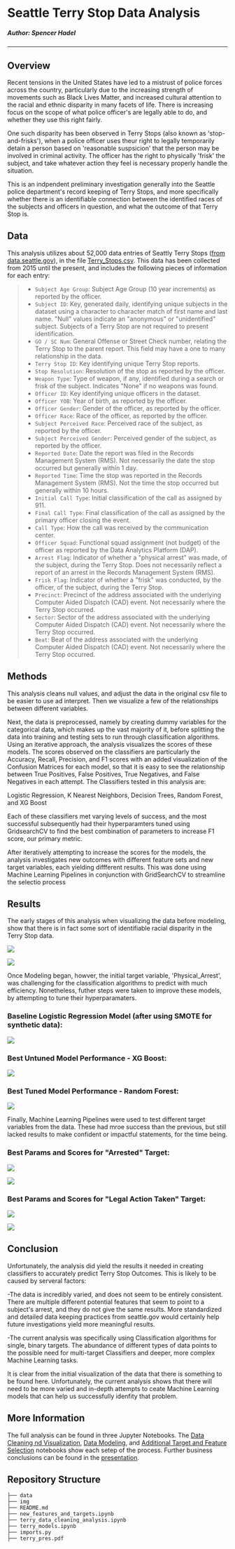 # Seattle Terry Stop Data Analysis

##### Author: Spencer Hadel
***
## Overview

Recent tensions in the United States have led to a mistrust of police forces across the country, particularly due to the increasing strength of movements such as Black Lives Matter, and increased cultural attention to the racial and ethnic disparity in many facets of life. There is increasing focus on the scope of what police officer's are legally able to do, and whether they use this right fairly.

One such disparity has been observed in Terry Stops (also known as 'stop-and-frisks'), when a police officer uses theur right to legally temporarily detain a person based on 'reasonable suspsicion' that the person may be involved in criminal activity. The officer has the right to physically 'frisk' the subject, and take whatever action they feel is necessary properly handle the situation.

This is an indpendent preliminary investigation generally into the Seattle police department's record keeping of Terry Stops, and more specifically whether there is an identifiable connection between the identified races of the subjects and officers in question, and what the outcome of that Terry Stop is.


## Data
This analysis utilizes about 52,000 data entries of Seattly Terry Stops ([from data.seattle.gov](https://data.seattle.gov/Public-Safety/Terry-Stops/28ny-9ts8)), in the file [Terry_Stops.csv](./data/Terry_Stops.csv). This data has been collected from 2015 until the present, and includes the following pieces of information for each entry:

> * `Subject Age Group`: Subject Age Group (10 year increments) as reported by the officer.
> * `Subject ID`: Key, generated daily, identifying unique subjects in the dataset using a character to character match of first name and last name. "Null" values indicate an "anonymous" or "unidentified" subject. Subjects of a Terry Stop are not required to present identification.
> * `GO / SC Num`: General Offense or Street Check number, relating the Terry Stop to the parent report. This field may have a one to many relationship in the data.
> * `Terry Stop ID`: Key identifying unique Terry Stop reports.
> * `Stop Resolution`: Resolution of the stop as reported by the officer.
> * `Weapon Type`: Type of weapon, if any, identified during a search or frisk of the subject. Indicates "None" if no weapons was found.
> * `Officer ID`: Key identifying unique officers in the dataset.
> * `Officer YOB`: Year of birth, as reported by the officer.
> * `Officer Gender`: Gender of the officer, as reported by the officer.
> * `Officer Race`: Race of the officer, as reported by the officer.
> * `Subject Perceived Race`: Perceived race of the subject, as reported by the officer.
> * `Subject Perceived Gender`: Perceived gender of the subject, as reported by the officer.
> * `Reported Date`: Date the report was filed in the Records Management System (RMS). Not necessarily the date the stop occurred but generally within 1 day.
> * `Reported Time`: Time the stop was reported in the Records Management System (RMS). Not the time the stop occurred but generally within 10 hours.
> * `Initial Call Type`: Initial classification of the call as assigned by 911.
> * `Final Call Type`: Final classification of the call as assigned by the primary officer closing the event.
> * `Call Type`: How the call was received by the communication center.
> * `Officer Squad`: Functional squad assignment (not budget) of the officer as reported by the Data Analytics Platform (DAP).
> * `Arrest Flag`: Indicator of whether a "physical arrest" was made, of the subject, during the Terry Stop. Does not necessarily reflect a report of an arrest in the Records Management System (RMS).
> * `Frisk Flag`: Indicator of whether a "frisk" was conducted, by the officer, of the subject, during the Terry Stop.
> * `Precinct`: Precinct of the address associated with the underlying Computer Aided Dispatch (CAD) event. Not necessarily where the Terry Stop occurred.
> * `Sector`: Sector of the address associated with the underlying Computer Aided Dispatch (CAD) event. Not necessarily where the Terry Stop occurred.
> * `Beat`: Beat of the address associated with the underlying Computer Aided Dispatch (CAD) event. Not necessarily where the Terry Stop occurred.

## Methods
This analysis cleans null values, and adjust the data in the original csv file to be easier to use ad interpret. Then we visualize a few of the relationships between different variables.

Next, the data is preprocessed, namely by creating dummy variables for the categorical data, which makes up the vast majority of it, before splitting the data into training and testing sets to run through classification algorithms. 
Using an iterative approach, the analysis visualizes the scores of these models. The scores observed on the classifiers are particularly the Accuracy, Recall, Precision, and F1 scores with an added visualization of the Confusion Matrices for each model, so that it is easy to see the relationship between True Positives, False Positives, True Negatives, and False Negatives in each attempt.
The Classifiers tested in this analysis are: 

Logistic Regression, K Nearest Neighbors, Decision Trees, Random Forest, and XG Boost


Each of these classifiers met varying levels of success, and the most successful subsequently had their hyperparamters tuned using GridsearchCV to find the best combination of parameters to increase F1 score, our primary metric.

After iteratively attempting to increase the scores for the models, the analysis investigates new outcomes with different feature sets and new target variables, each yielding diffferent results. This was done using Machine Learning Pipelines in conjunction with GridSearchCV to streamline the selectio process


## Results

The early stages of this analysis when visualizing the data before modeling, show that there is in fact some sort of identifiable racial disparity in the Terry Stop data. 

![](./img/1-graph_arrests_race.PNG)

![](./img/2-graph_legal_race.PNG)

Once Modeling began, howver, the initial target variable, 'Physical_Arrest', was challenging for the classification algorithms to predict with much efficiency. Nonetheless, futher steps were taken to improve these models, by attempting to tune their hyperparamaters.

### Baseline Logistic Regression Model (after using SMOTE for synthetic data):
![](./img/3-conf_baseline_logreg_smote.PNG)

### Best Untuned Model Performance - XG Boost:
![](./img/5-conf_xgb_smote.PNG)

### Best Tuned Model Performance - Random Forest:
![](./img/6-conf_fores_tuned.PNG)

Finally, Machine Learning Pipelines were used to test different target variables from the data. These had mroe success than the previous, but still lacked results to make confident or impactful statements, for the time being.


### Best Params and Scores for "Arrested" Target:
![](./img/8-params_ARRESTED_smote-xgb.PNG)

![](./img/7-conf_ARRESTED_smote.PNG)

### Best Params and Scores for "Legal Action Taken" Target:
![](./img/10-params_LEGAL-xgb.PNG)

![](./img/9-conf_LEGAL.PNG)

## Conclusion
Unfortunately, the analysis did yield the results it needed in creating classifiers to accurately predict Terry Stop Outcomes. This is likely to be caused by serveral factors:

-The data is incredibly varied, and does not seem to be entirely consistent. There are multiple different potential features that seem to point to a subject's arrest, and they do not give the same results. More standardized and detailed data keeping practices from seattle.gov would certainly help future investigations yield more meaningful results.

-The current analysis was specifically using Classification algorithms for single, binary targets. The abundance of different types of data points to the possible need for multi-target Classifiers and deeper, more complex Machine Learning tasks.

It is clear from the initial visualization of the data that there is something to be found here. Unfortunately, the current analysis shows that there will need to be more varied and in-depth attempts to ceate Machine Learning models that can help us successfully idenfity that problem.


## More Information
The full analysis can be found in three Jupyter Notebooks. The [Data Cleaning nd Visualization](./terry_data_cleaning_analysis.ipynb), [Data Modeling](./terry_models.ipynb), and [Additional Target and Feature Selection](./new_features_and_targets.ipynb) notebooks show each setep of the process. Further business conclusions can be found in the [presentation](./terry_pres.pdf).

## Repository Structure

```
├── data
├── img
├── README.md
├── new_features_and_targets.ipynb
├── terry_data_cleaning_analysis.ipynb
├── terry_models.ipynb
├── imports.py
├── terry_pres.pdf
```
